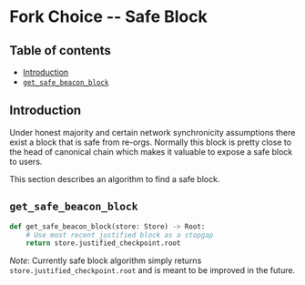 # Fork Choice -- Safe Block

## Table of contents
<!-- TOC -->
<!-- START doctoc generated TOC please keep comment here to allow auto update -->
<!-- DON'T EDIT THIS SECTION, INSTEAD RE-RUN doctoc TO UPDATE -->

- [Introduction](#introduction)
- [`get_safe_beacon_block`](#get_safe_beacon_block)

<!-- END doctoc generated TOC please keep comment here to allow auto update -->
<!-- /TOC -->

## Introduction

Under honest majority and certain network synchronicity assumptions
there exist a block that is safe from re-orgs. Normally this block is
pretty close to the head of canonical chain which makes it valuable
to expose a safe block to users.

This section describes an algorithm to find a safe block.

## `get_safe_beacon_block`

```python
def get_safe_beacon_block(store: Store) -> Root:
    # Use most recent justified block as a stopgap
    return store.justified_checkpoint.root
```
*Note*: Currently safe block algorithm simply returns `store.justified_checkpoint.root`
and is meant to be improved in the future.
